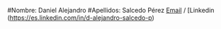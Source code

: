 #Nombre: Daniel Alejandro
#Apellidos: Salcedo Pérez
[Email](trabajosdedanielalejandro@gmail.com) / [Linkedin (https://es.linkedin.com/in/d-alejandro-salcedo-p)
